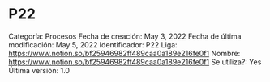 # P22

Categoría: Procesos
Fecha de creación: May 3, 2022
Fecha de última modificación: May 5, 2022
Identificador: P22
Liga: https://www.notion.so/bf25946982ff489caa0a189e216fe0f1 
Nombre: https://www.notion.so/bf25946982ff489caa0a189e216fe0f1 
Se utiliza?: Yes
Última versión: 1.0